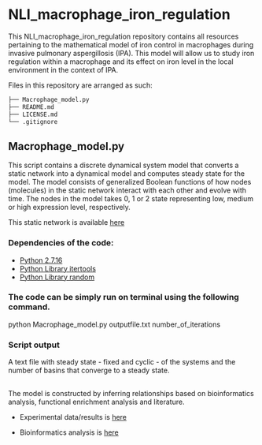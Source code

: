 # NLI_macrophage_iron_regulation

This NLI_macrophage_iron_regulation repository contains all resources pertaining to the mathematical model of iron control in macrophages during invasive pulmonary aspergillosis (IPA). This model will allow us to study iron regulation within a macrophage and its effect on iron level in the local environment in the context of IPA.

Files in this repository are arranged as such:

```bash
├── Macrophage_model.py
├── README.md
├── LICENSE.md
└── .gitignore
```

## Macrophage_model.py
This script contains a discrete dynamical system model that converts a static network into a dynamical model and computes steady state for the model. The model consists of generalized Boolean functions of how nodes (molecules) in the static network interact with each other and evolve with time.  The nodes in the model takes  0, 1 or 2 state representing low, medium or high expression level, respectively.

This static network is available [here](https://data.computational-biology.org/#collection/5d41dcf7ef2e26236e2bb3ef/folder/5dbc2a1fef2e2603553c5a07)


### Dependencies of the code:
* [Python 2.7.16](https://www.python.org/downloads/release/python-2716/)
* [Python Library itertools](https://docs.python.org/2/library/itertools.html)
* [Python Library random](https://docs.python.org/3/library/random.html)


### The code can be simply run on terminal using the following command.

python Macrophage_model.py outputfile.txt number_of_iterations


### Script output
A text file with steady state - fixed and cyclic - of the systems and the number of basins that converge to a steady state.

##
The model is constructed by inferring relationships based on bioinformatics analysis, functional enrichment analysis and literature.


* Experimental data/results is [here](https://data.computational-biology.org/#collection/5d41dcf7ef2e26236e2bb3ef)

* Bioinformatics analysis is [here](https://github.com/NutritionalLungImmunity/NLI_response_to_Aspergillus_fumigatus_omics_data_analysis/tree/master/Macrophage_Data_Analysis)
